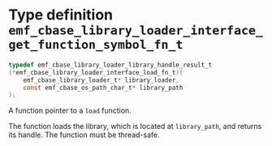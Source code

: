 # Type definition `emf_cbase_library_loader_interface_get_function_symbol_fn_t`

```c
typedef emf_cbase_library_loader_library_handle_result_t
(*emf_cbase_library_loader_interface_load_fn_t)(
    emf_cbase_library_loader_t* library_loader,
    const emf_cbase_os_path_char_t* library_path
);
```

A function pointer to a `load` function.

The function loads the library, which is located at `library_path`, and returns its handle.
The function must be thread-safe.
